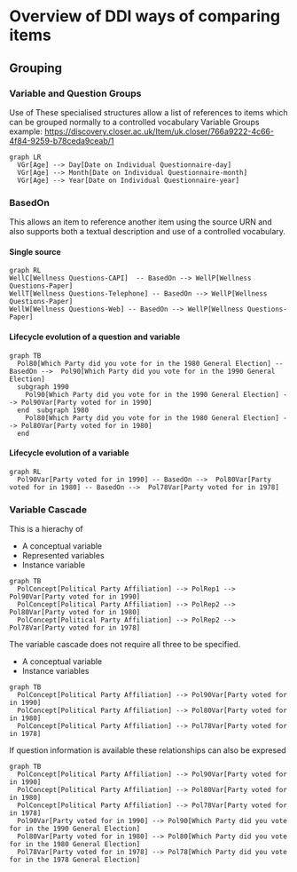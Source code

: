 # Overview of DDI ways of comparing items

## Grouping

### Variable and Question Groups
Use of These specialised structures allow a list of references to items which can be grouped normally to a controlled vocabulary
Variable Groups example: https://discovery.closer.ac.uk/Item/uk.closer/766a9222-4c66-4f84-9259-b78ceda9ceab/1
```mermaid
graph LR
  VGr[Age] --> Day[Date on Individual Questionnaire-day]
  VGr[Age] --> Month[Date on Individual Questionnaire-month]
  VGr[Age] --> Year[Date on Individual Questionnaire-year]
```

### BasedOn
This allows an item to reference another item using the source URN and also supports both a textual description and use of  a controlled vocabulary.

#### Single source
```mermaid
graph RL
WellC[Wellness Questions-CAPI]  -- BasedOn --> WellP[Wellness Questions-Paper]
WellT[Wellness Questions-Telephone] -- BasedOn --> WellP[Wellness Questions-Paper]
WellW[Wellness Questions-Web] -- BasedOn --> WellP[Wellness Questions-Paper]
```
#### Lifecycle evolution of a question and variable
```mermaid
graph TB
  Pol80[Which Party did you vote for in the 1980 General Election] -- BasedOn -->  Pol90[Which Party did you vote for in the 1990 General Election]
  subgraph 1990
    Pol90[Which Party did you vote for in the 1990 General Election] --> Pol90Var[Party voted for in 1990]
  end  subgraph 1980
    Pol80[Which Party did you vote for in the 1980 General Election] --> Pol80Var[Party voted for in 1980]
  end
```

#### Lifecycle evolution of a variable
```mermaid
graph RL
  Pol90Var[Party voted for in 1990] -- BasedOn -->  Pol80Var[Party voted for in 1980] -- BasedOn -->  Pol78Var[Party voted for in 1978]
```

### Variable Cascade
This is a hierachy of
- A conceptual variable
- Represented variables
- Instance variable

```mermaid
graph TB
  PolConcept[Political Party Affiliation] --> PolRep1 --> Pol90Var[Party voted for in 1990]
  PolConcept[Political Party Affiliation] --> PolRep2 --> Pol80Var[Party voted for in 1980]
  PolConcept[Political Party Affiliation] --> PolRep2 --> Pol78Var[Party voted for in 1978]
```

The variable cascade does not require all three to be specified.
- A conceptual variable
- Instance variables
```mermaid
graph TB
  PolConcept[Political Party Affiliation] --> Pol90Var[Party voted for in 1990]
  PolConcept[Political Party Affiliation] --> Pol80Var[Party voted for in 1980]
  PolConcept[Political Party Affiliation] --> Pol78Var[Party voted for in 1978]
```

If question information is available these relationships can also be expresed
```mermaid
graph TB
  PolConcept[Political Party Affiliation] --> Pol90Var[Party voted for in 1990]
  PolConcept[Political Party Affiliation] --> Pol80Var[Party voted for in 1980]
  PolConcept[Political Party Affiliation] --> Pol78Var[Party voted for in 1978]
  Pol90Var[Party voted for in 1990] --> Pol90[Which Party did you vote for in the 1990 General Election]
  Pol80Var[Party voted for in 1980] --> Pol80[Which Party did you vote for in the 1980 General Election]
  Pol78Var[Party voted for in 1978] --> Pol78[Which Party did you vote for in the 1978 General Election]
